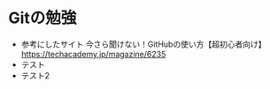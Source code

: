 # Gitの勉強
- 参考にしたサイト
    今さら聞けない！GitHubの使い方【超初心者向け】
    https://techacademy.jp/magazine/6235
- テスト
- テスト2

